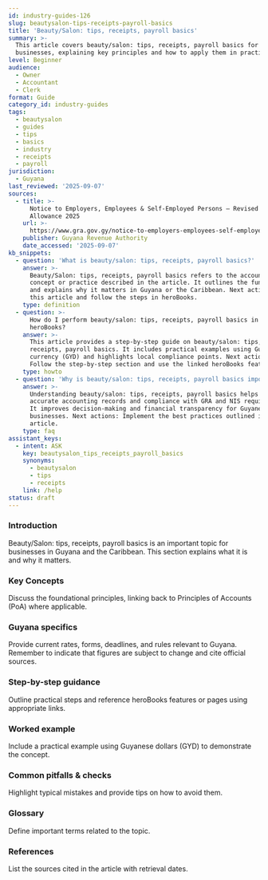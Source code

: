```yaml
---
id: industry-guides-126
slug: beautysalon-tips-receipts-payroll-basics
title: 'Beauty/Salon: tips, receipts, payroll basics'
summary: >-
  This article covers beauty/salon: tips, receipts, payroll basics for Guyanese
  businesses, explaining key principles and how to apply them in practice.
level: Beginner
audience:
  - Owner
  - Accountant
  - Clerk
format: Guide
category_id: industry-guides
tags:
  - beautysalon
  - guides
  - tips
  - basics
  - industry
  - receipts
  - payroll
jurisdiction:
  - Guyana
last_reviewed: '2025-09-07'
sources:
  - title: >-
      Notice to Employers, Employees & Self-Employed Persons – Revised Personal
      Allowance 2025
    url: >-
      https://www.gra.gov.gy/notice-to-employers-employees-self-employed-persons-revised-personal-allowance-and-deductions-for-income-tax-2025-copy/
    publisher: Guyana Revenue Authority
    date_accessed: '2025-09-07'
kb_snippets:
  - question: 'What is beauty/salon: tips, receipts, payroll basics?'
    answer: >-
      Beauty/Salon: tips, receipts, payroll basics refers to the accounting
      concept or practice described in the article. It outlines the fundamentals
      and explains why it matters in Guyana or the Caribbean. Next actions: Read
      this article and follow the steps in heroBooks.
    type: definition
  - question: >-
      How do I perform beauty/salon: tips, receipts, payroll basics in
      heroBooks?
    answer: >-
      This article provides a step-by-step guide on beauty/salon: tips,
      receipts, payroll basics. It includes practical examples using Guyanese
      currency (GYD) and highlights local compliance points. Next actions:
      Follow the step-by-step section and use the linked heroBooks feature.
    type: howto
  - question: 'Why is beauty/salon: tips, receipts, payroll basics important?'
    answer: >-
      Understanding beauty/salon: tips, receipts, payroll basics helps ensure
      accurate accounting records and compliance with GRA and NIS requirements.
      It improves decision-making and financial transparency for Guyanese
      businesses. Next actions: Implement the best practices outlined in the
      article.
    type: faq
assistant_keys:
  - intent: ASK
    key: beautysalon_tips_receipts_payroll_basics
    synonyms:
      - beautysalon
      - tips
      - receipts
    link: /help
status: draft
---
```


### Introduction
Beauty/Salon: tips, receipts, payroll basics is an important topic for businesses in Guyana and the Caribbean. This section explains what it is and why it matters.

### Key Concepts
Discuss the foundational principles, linking back to Principles of Accounts (PoA) where applicable.

### Guyana specifics
Provide current rates, forms, deadlines, and rules relevant to Guyana. Remember to indicate that figures are subject to change and cite official sources.

### Step-by-step guidance
Outline practical steps and reference heroBooks features or pages using appropriate links.

### Worked example
Include a practical example using Guyanese dollars (GYD) to demonstrate the concept.

### Common pitfalls & checks
Highlight typical mistakes and provide tips on how to avoid them.

### Glossary
Define important terms related to the topic.

### References
List the sources cited in the article with retrieval dates.

